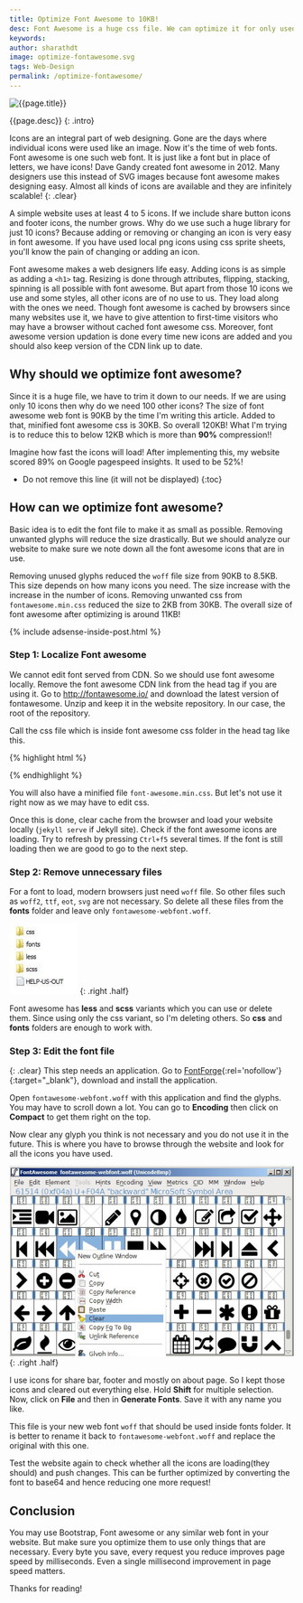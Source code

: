 ```yaml
---
title: Optimize Font Awesome to 10KB!
desc: Font Awesome is a huge css file. We can optimize it for only used cases and trim it down to just 10KB! Use this method to reduce the size of font awesome.
keywords: 
author: sharathdt
image: optimize-fontawesome.svg
tags: Web-Design
permalink: /optimize-fontawesome/
---
```


<img width="600px" max-height="375px" alt="{{page.title}}" title="{{page.title}}" itemprop="thumbnailUrl" class="left half noborder" src="/thumbs/{{page.image}}">

<i class="fa fa-quote-left fa-3x fa-pull-left fa-border"></i>{{page.desc}}
{: .intro}

Icons are an integral part of web designing. Gone are the days where individual icons were used like an image. Now it's the time of web fonts. Font awesome is one such web font. It is just like a font but in place of letters, we have icons! Dave Gandy created font awesome in 2012. Many designers use this instead of SVG images because font awesome makes designing easy. Almost all kinds of icons are available and they are infinitely scalable!
{: .clear}

<i class="fa fa-github-alt fa"></i>
<i class="fa fa-github-alt fa-2x"></i>
<i class="fa fa-github-alt fa-3x"></i>
<i class="fa fa-github-alt fa-4x"></i>
<i class="fa fa-github-alt fa-5x"></i>

A simple website uses at least 4 to 5 icons. If we include share button icons and footer icons, the number grows. Why do we use such a huge library for just 10 icons? Because adding or removing or changing an icon is very easy in font awesome. If you have used local png icons using css sprite sheets, you'll know the pain of changing or adding an icon.

Font awesome makes a web designers life easy. Adding icons is as simple as adding a ``<h1>`` tag. Resizing is done through attributes, flipping, stacking, spinning is all possible with font awesome. But apart from those 10 icons we use and some styles, all other icons are of no use to us. They load along with the ones we need. Though font awesome is cached by browsers since many websites use it, we have to give attention to first-time visitors who may have a browser without cached font awesome css. Moreover, font awesome version updation is done every time new icons are added and you should also keep version of the CDN link up to date.

## Why should we optimize font awesome?
Since it is a huge file, we have to trim it down to our needs. If we are using only 10 icons then why do we need 100 other icons? The size of font awesome web font is 90KB by the time I'm writing this article. Added to that, minified font awesome css is 30KB. So overall 120KB! What I'm trying is to reduce this to below 12KB which is more than **90%** compression!!

Imagine how fast the icons will load! After implementing this, my website scored 89% on Google pagespeed insights. It used to be 52%!

* Do not remove this line (it will not be displayed) 
{:toc}


## How can we optimize font awesome?
Basic idea is to edit the font file to make it as small as possible. Removing unwanted glyphs will reduce the size drastically. But we should analyze our website to make sure we note down all the font awesome icons that are in use.

Removing unused glyphs reduced the ``woff`` file size from 90KB to 8.5KB. This size depends on how many icons you need. The size increase with the increase in the number of icons. Removing unwanted css from ``fontawesome.min.css`` reduced the size to 2KB from 30KB. The overall size of font awesome after optimizing is around 11KB!

{% include adsense-inside-post.html %}

### Step 1: Localize Font awesome
We cannot edit font served from CDN. So we should use font awesome locally. Remove the font awesome CDN link from the head tag if you are using it. Go to http://fontawesome.io/ and download the latest version of fontawesome. Unzip and keep it in the website repository. In our case, the root of the repository.

Call the css file which is inside font awesome css folder in the head tag like this.

{% highlight html %}
<link rel="stylesheet" href="/font-awesome/css/font-awesome.css">
{% endhighlight %}

You will also have a minified file ``font-awesome.min.css``. But let's not use it right now as we may have to edit css.

Once this is done, clear cache from the browser and load your website locally (``jekyll serve`` if Jekyll site). Check if the font awesome icons are loading. Try to refresh by pressing ``Ctrl+f5`` several times. If the font is still loading then we are good to go to the next step.

### Step 2: Remove unnecessary files
For a font to load, modern browsers just need ``woff`` file. So other files such as ``woff2``, ``ttf``, ``eot``, ``svg`` are not necessary. So delete all these files from the **fonts** folder and leave only ``fontawesome-webfont.woff``.

![font awesome contents](/images/optimize-fontawesome-css.jpg)
{: .right .half}

Font awesome has **less** and **scss** variants which you can use or delete them. Since using only the css variant, so I'm deleting others. So **css** and **fonts** folders are enough to work with.

### Step 3: Edit the font file
{: .clear}
This step needs an application. Go to [FontForge](http://fontforge.github.io/en-US/){:rel='nofollow'}{:target="_blank"}, download and install the application.

Open ``fontawesome-webfont.woff`` with this application and find the glyphs. You may have to scroll down a lot. You can go to **Encoding** then click on **Compact** to get them right on the top.

Now clear any glyph you think is not necessary and you do not use it in the future. This is where you have to browse through the website and look for all the icons you have used.

![edit fontawesome webfont](/images/edit-fontawesome-webfont.jpg)
{: .right .half}

I use icons for share bar, footer and mostly on about page. So I kept those icons and cleared out everything else. Hold **Shift** for multiple selection. Now, click on **File** and then in **Generate Fonts**. Save it with any name you like. 

This file is your new web font ``woff`` that should be used inside fonts folder. It is better to rename it back to ``fontawesome-webfont.woff`` and replace the original with this one.

Test the website again to check whether all the icons are loading(they should) and push changes. This can be further optimized by converting the font to base64 and hence reducing one more request!

## Conclusion
You may use Bootstrap, Font awesome or any similar web font in your website. But make sure you optimize them to use only things that are necessary. Every byte you save, every request you reduce improves page speed by milliseconds. Even a single millisecond improvement in page speed matters. 

Thanks for reading!